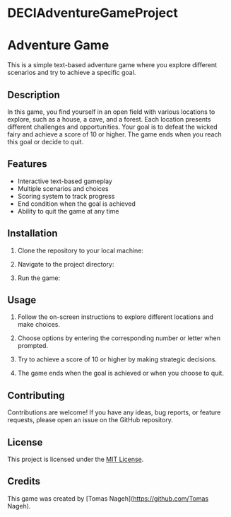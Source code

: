 # DECIAdventureGameProject
# Adventure Game

This is a simple text-based adventure game where you explore different scenarios and try to achieve a specific goal.

## Description

In this game, you find yourself in an open field with various locations to explore, such as a house, a cave, and a forest. Each location presents different challenges and opportunities. Your goal is to defeat the wicked fairy and achieve a score of 10 or higher. The game ends when you reach this goal or decide to quit.

## Features

- Interactive text-based gameplay
- Multiple scenarios and choices
- Scoring system to track progress
- End condition when the goal is achieved
- Ability to quit the game at any time

## Installation

1. Clone the repository to your local machine:

2. Navigate to the project directory:

3. Run the game:

## Usage

1. Follow the on-screen instructions to explore different locations and make choices.

2. Choose options by entering the corresponding number or letter when prompted.

3. Try to achieve a score of 10 or higher by making strategic decisions.

4. The game ends when the goal is achieved or when you choose to quit.

## Contributing

Contributions are welcome! If you have any ideas, bug reports, or feature requests, please open an issue on the GitHub repository.

## License

This project is licensed under the [MIT License](LICENSE).

## Credits

This game was created by [Tomas Nageh](https://github.com/Tomas Nageh).


